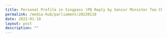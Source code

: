 ```yaml
---
title: Personal Profile in Singpass (PQ Reply by Senior Minister Teo Chee Hean)
permalink: /media-hub/parliament/20220110
date: 2022-01-10
layout: post
description: ""
---
```




